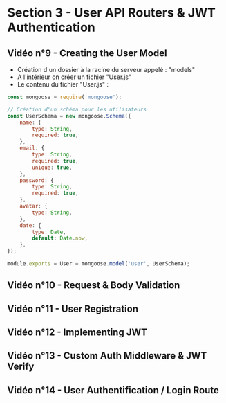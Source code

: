 # Section 3 - User API Routers & JWT Authentication

## Vidéo n°9 - Creating the User Model

-   Création d'un dossier à la racine du serveur appelé : "models"
-   A l'intérieur on créer un fichier "User.js"
-   Le contenu du fichier "User.js" :

```js
const mongoose = require('mongoose');

// Création d'un schéma pour les utilisateurs
const UserSchema = new mongoose.Schema({
	name: {
		type: String,
		required: true,
	},
	email: {
		type: String,
		required: true,
		unique: true,
	},
	password: {
		type: String,
		required: true,
	},
	avatar: {
		type: String,
	},
	date: {
		type: Date,
		default: Date.now,
	},
});

module.exports = User = mongoose.model('user', UserSchema);
```

## Vidéo n°10 - Request & Body Validation

## Vidéo n°11 - User Registration

## Vidéo n°12 - Implementing JWT

## Vidéo n°13 - Custom Auth Middleware & JWT Verify

## Vidéo n°14 - User Authentification / Login Route
